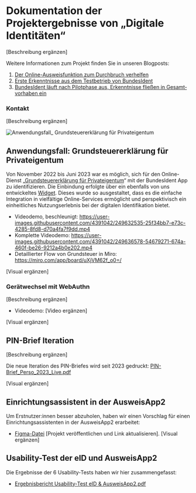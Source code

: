 # Dokumentation der Projektergebnisse von „Digitale Identitäten“
[Beschreibung ergänzen]

Weitere Informationen zum Projekt finden Sie in unseren Blogposts:
1. [Der Online-Ausweisfunktion zum Durchbruch verhelfen](https://digitalservice.bund.de/blog/projekt-digitale-identitaeten)
2. [Erste Erkenntnisse aus dem Testbetrieb von BundesIdent](https://digitalservice.bund.de/blog/testbetrieb-von-bundesident)
3. [BundesIdent läuft nach Pilotphase aus, Er­kennt­nisse fließen in Gesamt­vor­haben ein](https://digitalservice.bund.de/blog/digitale-identitaeten-bundesident-laeuft-nach-pilotphase-aus-erkenntnisse-fliessen-in-gesamtvorhaben-ein)
### Kontakt
[Beschreibung ergänzen]

![Anwendungsfall_ Grundsteuererklärung für Privateigentum](https://github.com/jerdesign/useid-documentation/assets/4391042/fae07c19-703b-46ef-bade-7ebf4a4a6844)
## Anwendungsfall: Grundsteuererklärung für Privateigentum
Von November 2022 bis Juni 2023 war es möglich, sich für den Online-Dienst „[Grundsteuererklärung für Privateigentum](https://www.grundsteuererklaerung-fuer-privateigentum.de/)“ mit der BundesIdent App zu identifizieren. Die Einbindung erfolgte über ein ebenfalls von uns entwickeltes [Widget](https://digitalservice.bund.de/glossar#widget). Dieses wurde so ausgestaltet, dass es die einfache Integration in vielfältige Online-Services ermöglicht und perspektivisch ein einheitliches Nutzungserlebnis bei der digitalen Identifikation bietet.

- Videodemo, beschleunigt: https://user-images.githubusercontent.com/4391042/249632535-25f34bb7-e73c-4285-8fd8-d70a4fa7f9dd.mp4
- Komplette Videodemo: https://user-images.githubusercontent.com/4391042/249636578-54679271-674a-460f-be26-9212a4b0e202.mp4
- Detaillierter Flow von Grundsteuer in Miro: https://miro.com/app/board/uXjVM62f_o0=/

[Visual ergänzen]

### Gerätwechsel mit WebAuthn
[Beschreibung ergänzen]
- Videodemo: [Video ergänzen]

[Visual ergänzen]

## PIN-Brief Iteration
[Beschreibung ergänzen]

Die neue Iteration des PIN-Briefes wird seit 2023 gedruckt: [PIN-Brief_Perso_2023_Live.pdf](https://github.com/jerdesign/useid-documentation/files/11896471/PIN-Brief_Perso_2023_Live.pdf)

[Visual ergänzen]

## Einrichtungsassistent in der AusweisApp2
Um Erstnutzer:innen besser abzuholen, haben wir einen Vorschlag für einen Einrichtungsassistenten in der AusweisApp2 erarbeitet:
- [Figma-Datei](https://www.figma.com/file/f6DoOUO7ggCYosH8jYhqD4/Onboarding-proposal-for-the-AusweisApp2?type=design&node-id=0%3A1&mode=design&t=SLxAANyPFITAt34F-1)
[Projekt veröffentlichen und Link aktualisieren].
[Visual ergänzen]

## Usability-Test der eID und AusweisApp2
Die Ergebnisse der 6 Usability-Tests haben wir hier zusammengefasst:
- [Ergebnisbericht Usability-Test eID & AusweisApp2.pdf](https://github.com/jerdesign/useid-documentation/files/11896120/Ergebnisbericht.Usability-Test.eID.AusweisApp2.pdf)
